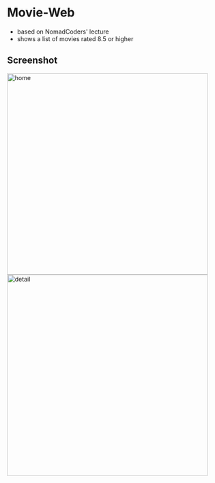 # Movie-Web

 * based on NomadCoders' lecture
 * shows a list of movies rated 8.5 or higher

## Screenshot
<img width="470" alt="home" src="https://github.com/yerinirey/movie-web/assets/101080932/70d5869c-2b88-4994-b054-d998afe7621b" />
<img width="470" alt="detail" src="https://github.com/yerinirey/movie-web/assets/101080932/c625f845-08b0-4aee-afa7-b9fd1233ead0" />
